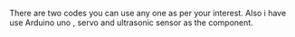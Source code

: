 There are two codes you can use any one as per your interest. 
Also i have use Arduino uno , servo and ultrasonic sensor as the component. 
